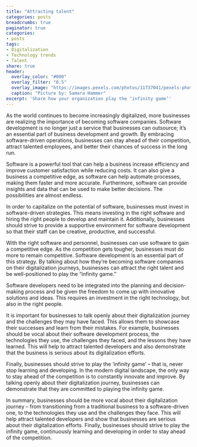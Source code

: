```yaml
---
title: "Attracting talent"
categories: posts
breadcrumbs: true
paginator: true
categories: 
- posts
tags:
- Digitalization
- Technology trends
- Talent
share: true
header:
  overlay_color: "#000"
  overlay_filter: "0.5"
  overlay_image: "https://images.pexels.com/photos/11737041/pexels-photo-11737041.jpeg?auto=compress&cs=tinysrgb&w=1600"
  caption: "Picture by: Samara Hammer"
excerpt: 'Share how your organization play the ‘infinity game’'
---
```


As the world continues to become increasingly digitalized, more businesses are realizing the importance of becoming software companies. Software development is no longer just a service that businesses can outsource; it’s an essential part of business development and growth. By embracing software-driven operations, businesses can stay ahead of their competition, attract talented employees, and better their chances of success in the long run.

Software is a powerful tool that can help a business increase efficiency and improve customer satisfaction while reducing costs. It can also give a business a competitive edge, as software can help automate processes, making them faster and more accurate. Furthermore, software can provide insights and data that can be used to make better decisions. The possibilities are almost endless.

In order to capitalize on the potential of software, businesses must invest in software-driven strategies. This means investing in the right software and hiring the right people to develop and maintain it. Additionally, businesses should strive to provide a supportive environment for software development so that their staff can be creative, productive, and successful.

With the right software and personnel, businesses can use software to gain a competitive edge. As the competition gets tougher, businesses must do more to remain competitive. Software development is an essential part of this strategy. By talking about how they’re becoming software companies on their digitalization journeys, businesses can attract the right talent and be well-positioned to play the “infinity game.”

Software developers need to be integrated into the planning and decision-making process and be given the freedom to come up with innovative solutions and ideas. This requires an investment in the right technology, but also in the right people.

It is important for businesses to talk openly about their digitalization journey and the challenges they may have faced. This allows them to showcase their successes and learn from their mistakes. For example, businesses should be vocal about their software development process, the technologies they use, the challenges they faced, and the lessons they have learned. This will help to attract talented developers and also demonstrate that the business is serious about its digitalization efforts.

Finally, businesses should strive to play the ‘infinity game’ – that is, never stop learning and developing. In the modern digital landscape, the only way to stay ahead of the competition is to constantly innovate and improve. By talking openly about their digitalization journey, businesses can demonstrate that they are committed to playing the infinity game.

In summary, businesses should be more vocal about their digitalization journey – from transitioning from a traditional business to a software-driven one, to the technologies they use and the challenges they face. This will help attract talented developers and show that businesses are serious about their digitalization efforts. Finally, businesses should strive to play the infinity game, continuously learning and developing in order to stay ahead of the competition.
